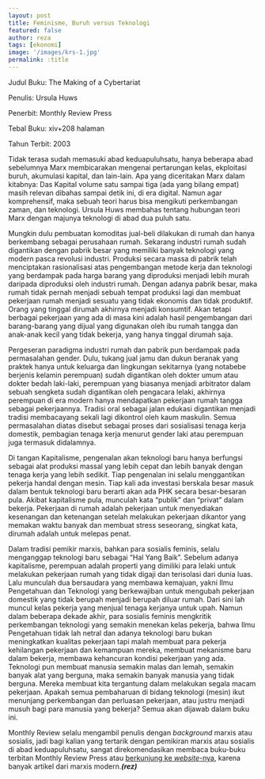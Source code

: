 ```yaml
---
layout: post
title: Feminisme, Buruh versus Teknologi
featured: false
author: reza
tags: [ekonomi]
image: '/images/krs-1.jpg'
permalink: :title
---
```


Judul Buku: The Making of a Cybertariat

Penulis: Ursula Huws

Penerbit: Monthly Review Press

Tebal Buku: xiv+208 halaman

Tahun Terbit: 2003

Tidak terasa sudah memasuki abad keduapuluhsatu, hanya beberapa abad sebelumnya Marx membicarakan mengenai pertarungan kelas, ekploitasi buruh, akumulasi kapital, dan lain-lain. Apa yang diceritakan Marx dalam kitabnya: Das Kapital volume satu sampai tiga (ada yang bilang empat) masih relevan dibahas sampai detik ini, di era digital. Namun agar komprehensif, maka sebuah teori harus bisa mengikuti perkembangan zaman, dan teknologi. Ursula Huws membahas tentang hubungan teori Marx dengan majunya teknologi di abad dua puluh satu.

Mungkin dulu pembuatan komoditas jual-beli dilakukan di rumah dan hanya berkembang sebagai perusahaan rumah. Sekarang industri rumah sudah digantikan dengan pabrik besar yang memiliki banyak teknologi yang modern pasca revolusi industri. Produksi secara massa di pabrik telah menciptakan rasionalisasi atas pengembangan metode kerja dan teknologi yang berdampak pada harga barang yang diproduksi menjadi lebih murah daripada diproduksi oleh industri rumah. Dengan adanya pabrik besar, maka rumah tidak pernah menjadi sebuah tempat produksi lagi dan membuat pekerjaan rumah menjadi sesuatu yang tidak ekonomis dan tidak produktif. Orang yang tinggal dirumah akhirnya menjadi konsumtif. Akan tetapi berbagai pekerjaan yang ada di masa kini adalah hasil pengembangan dari barang-barang yang dijual yang digunakan oleh ibu rumah tangga dan anak-anak kecil yang tidak bekerja, yang hanya tinggal dirumah saja.

Pergeseran paradigma industri rumah dan pabrik pun berdampak pada permasalahan gender. Dulu, tukang jual jamu dan dukun beranak yang praktek hanya untuk keluarga dan lingkungan sekitarnya (yang notabebe berjenis kelamin perempuan) sudah digantikan oleh dokter umum atau dokter bedah laki-laki, perempuan yang biasanya menjadi arbitrator dalam sebuah sengketa sudah digantikan oleh pengacara lelaki, akhirnya perempuan di era modern hanya mendapatkan pekerjaan rumah tangga sebagai pekerjaannya. Tradisi oral sebagai jalan edukasi digantikan menjadi tradisi membacayang sekali lagi dikontrol oleh kaum maskulin. Semua permasalahan diatas disebut sebagai proses dari sosialisasi tenaga kerja domestik, pembagian tenaga kerja menurut gender laki atau perempuan juga termasuk didalamnya.

Di tangan Kapitalisme, pengenalan akan teknologi baru hanya berfungsi sebagai alat produksi massal yang lebih cepat dan lebih banyak dengan tenaga kerja yang lebih sedikit. Tiap pengenalan ini selalu menggantikan pekerja handal dengan mesin. Tiap kali ada investasi berskala besar masuk dalam bentuk teknologi baru berarti akan ada PHK secara besar-besaran pula. Akibat kapitalisme pula, munculah kata “publik” dan “privat” dalam bekerja. Pekerjaan di rumah adalah pekerjaan untuk menyediakan kesenangan dan ketenangan setelah melakukan pekerjaan dikantor yang memakan waktu banyak dan membuat stress seseorang, singkat kata, dirumah adalah untuk melepas penat.

Dalam tradisi pemikir marxis, bahkan para sosialis feminis, selalu menganggap teknologi baru sebagai “Hal Yang Baik”. Sebelum adanya kapitalisme, perempuan adalah properti yang dimiliki para lelaki untuk melakukan pekerjaan rumah yang tidak digaji dan terisolasi dari dunia luas. Lalu munculah dua bersaudara yang membawa kemajuan, yakni Ilmu Pengetahuan dan Teknologi yang berkewajiban untuk mengubah pekerjaan domestik yang tidak berupah menjadi berupah diluar rumah. Dari sini lah muncul kelas pekerja yang menjual tenaga kerjanya untuk upah. Namun dalam beberapa dekade akhir, para sosialis feminis mengkritik perkembangan teknologi yang semakin menekan kelas pekerja, bahwa Ilmu Pengetahuan tidak lah netral dan adanya teknologi baru bukan meningkatkan kualitas pekerjaan tapi malah membuat para pekerja kehilangan pekerjaan dan kemampuan mereka, membuat mekanisme baru dalam bekerja, membawa kehancuran kondisi pekerjaan yang ada. Teknologi pun membuat manusia semakin malas dan lemah, semakin banyak alat yang berguna, maka semakin banyak manusia yang tidak berguna. Mereka membuat kita tergantung dalam melakukan segala macam pekerjaan. Apakah semua pembaharuan di bidang teknologi (mesin) ikut menunjang perkembangan dan perluasan pekerjaan, atau justru menjadi musuh bagi para manusia yang bekerja? Semua akan dijawab dalam buku ini.

Monthly Review selalu mengambil penulis dengan _background_ marxis atau sosialis, jadi bagi kalian yang tertarik dengan pemikiran marxis atau sosialis di abad keduapuluhsatu, sangat direkomendasikan membaca buku-buku terbitan Monthly Review Press atau [berkunjung ke _website_\-nya](monthlyreview.org), karena banyak artikel dari marxis modern.**_(rez)_**
